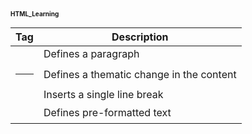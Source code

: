 <h3 style="font-size:10px;"> HTML_Learning </h3>


| Tag     | Description                            |
|---------|----------------------------------------|
| <p>   | Defines a paragraph                    |
| <hr>  | Defines a thematic change in the content |
| <br>  | Inserts a single line break            |
| <pre> | Defines pre-formatted text             |


